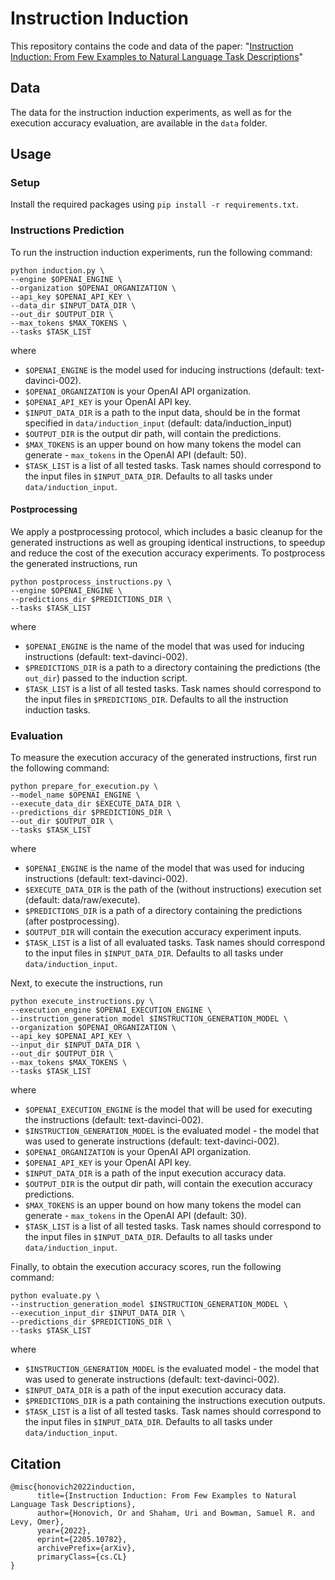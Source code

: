 # Instruction Induction
This repository contains the code and data of the paper:
"[Instruction Induction: From Few Examples to Natural Language Task Descriptions](https://arxiv.org/abs/2205.10782)"

## Data
The data for the instruction induction experiments, as well as for the execution accuracy evaluation,
are available in the `data` folder.

## Usage
### Setup
Install the required packages using `pip install -r requirements.txt`.

### Instructions Prediction
To run the instruction induction experiments, run the following command:
```
python induction.py \
--engine $OPENAI_ENGINE \
--organization $OPENAI_ORGANIZATION \
--api_key $OPENAI_API_KEY \
--data_dir $INPUT_DATA_DIR \
--out_dir $OUTPUT_DIR \
--max_tokens $MAX_TOKENS \
--tasks $TASK_LIST
```

where
- `$OPENAI_ENGINE` is the model used for inducing instructions (default: text-davinci-002).
- `$OPENAI_ORGANIZATION` is your OpenAI API organization.
- `$OPENAI_API_KEY` is your OpenAI API key.
- `$INPUT_DATA_DIR` is a path to the input data, should be in the format specified in `data/induction_input` 
(default: data/induction_input)
- `$OUTPUT_DIR` is the output dir path, will contain the predictions.
- `$MAX_TOKENS` is an upper bound on how many tokens the model can generate - `max_tokens` in the OpenAI API 
(default: 50).
- `$TASK_LIST` is a list of all tested tasks. Task names should correspond to the input files in `$INPUT_DATA_DIR`. 
Defaults to all tasks under `data/induction_input`.

#### Postprocessing
We apply a postprocessing protocol, which includes a basic cleanup for the generated instructions as well as grouping 
identical instructions, to speedup and reduce the cost of the execution accuracy experiments. 
To postprocess the generated instructions, run
```
python postprocess_instructions.py \
--engine $OPENAI_ENGINE \
--predictions_dir $PREDICTIONS_DIR \
--tasks $TASK_LIST
```

where
- `$OPENAI_ENGINE` is the name of the model that was used for inducing instructions (default: text-davinci-002).
- `$PREDICTIONS_DIR` is a path to a directory containing the predictions (the `out_dir`) passed to the induction script.
- `$TASK_LIST` is a list of all tested tasks. Task names should correspond to the input files in `$PREDICTIONS_DIR`. 
Defaults to all the instruction induction tasks.

### Evaluation
To measure the execution accuracy of the generated instructions, first run the following command:
```
python prepare_for_execution.py \
--model_name $OPENAI_ENGINE \
--execute_data_dir $EXECUTE_DATA_DIR \
--predictions_dir $PREDICTIONS_DIR \
--out_dir $OUTPUT_DIR \
--tasks $TASK_LIST
```

where
- `$OPENAI_ENGINE` is the name of the model that was used for inducing instructions (default: text-davinci-002).
- `$EXECUTE_DATA_DIR` is the path of the (without instructions) execution set (default: data/raw/execute).
- `$PREDICTIONS_DIR` is a path of a directory containing the predictions (after postprocessing).
- `$OUTPUT_DIR` will contain the execution accuracy experiment inputs.
- `$TASK_LIST` is a list of all evaluated tasks. Task names should correspond to the input files in `$INPUT_DATA_DIR`. 
Defaults to all tasks under `data/induction_input`.

Next, to execute the instructions, run
```
python execute_instructions.py \
--execution_engine $OPENAI_EXECUTION_ENGINE \
--instruction_generation_model $INSTRUCTION_GENERATION_MODEL \
--organization $OPENAI_ORGANIZATION \
--api_key $OPENAI_API_KEY \
--input_dir $INPUT_DATA_DIR \
--out_dir $OUTPUT_DIR \
--max_tokens $MAX_TOKENS \
--tasks $TASK_LIST
```

where
- `$OPENAI_EXECUTION_ENGINE` is the model that will be used for executing the instructions 
(default: text-davinci-002).
- `$INSTRUCTION_GENERATION_MODEL` is the evaluated model - the model that was used to generate instructions
(default: text-davinci-002).
- `$OPENAI_ORGANIZATION` is your OpenAI API organization.
- `$OPENAI_API_KEY` is your OpenAI API key.
- `$INPUT_DATA_DIR` is a path of the input execution accuracy data.
- `$OUTPUT_DIR` is the output dir path, will contain the execution accuracy predictions.
- `$MAX_TOKENS` is an upper bound on how many tokens the model can generate - `max_tokens` in the OpenAI API 
(default: 30).
- `$TASK_LIST` is a list of all tested tasks. Task names should correspond to the input files in `$INPUT_DATA_DIR`. 
Defaults to all tasks under `data/induction_input`.

Finally, to obtain the execution accuracy scores, run the following command:
```
python evaluate.py \
--instruction_generation_model $INSTRUCTION_GENERATION_MODEL \
--execution_input_dir $INPUT_DATA_DIR \
--predictions_dir $PREDICTIONS_DIR \
--tasks $TASK_LIST
```

where
- `$INSTRUCTION_GENERATION_MODEL` is the evaluated model - the model that was used to generate instructions
(default: text-davinci-002).
- `$INPUT_DATA_DIR` is a path of the input execution accuracy data.
- `$PREDICTIONS_DIR` is a path containing the instructions execution outputs.
- `$TASK_LIST` is a list of all tested tasks. Task names should correspond to the input files in `$INPUT_DATA_DIR`. 
Defaults to all tasks under `data/induction_input`.

## Citation

```
@misc{honovich2022induction,
      title={Instruction Induction: From Few Examples to Natural Language Task Descriptions},
      author={Honovich, Or and Shaham, Uri and Bowman, Samuel R. and Levy, Omer},
      year={2022},
      eprint={2205.10782},
      archivePrefix={arXiv},
      primaryClass={cs.CL}
}
```